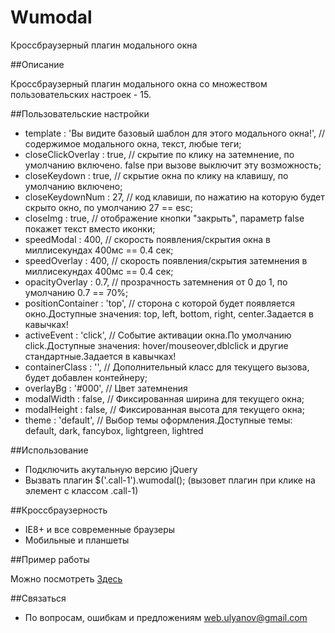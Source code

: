 Wumodal
=======

Кроссбраузерный плагин модального окна


##Описание

Кроссбраузерный плагин модального окна со множеством пользовательских настроек - 15.

##Пользовательские настройки

- template : 'Вы видите базовый шаблон для этого модального окна!', // содержимое модального окна, текст, любые теги;
- closeClickOverlay : true, // скрытие по клику на затемнение, по умолчанию включено. false при вызове выключит эту возможность;
- closeKeydown : true, // скрытие окна по клику на клавишу, по умолчанию включено;
- closeKeydownNum : 27, // код клавиши, по нажатию на которую будет скрыто окно, по умолчанию 27 == esc;
- closeImg : true, // отображение кнопки "закрыть", параметр false покажет текст вместо иконки;
- speedModal : 400, // скорость появления/скрытия окна в миллисекундах 400мс == 0.4 сек;
- speedOverlay : 400, // скорость появления/скрытия затемнения в миллисекундах 400мс == 0.4 сек;
- opacityOverlay : 0.7, // прозрачность затемнения от 0 до 1, по умолчанию 0.7 == 70%;
- positionContainer : 'top', // сторона с которой будет появляется окно.Доступные значения: top, left, bottom, right, center.Задается в кавычках!
- activeEvent : 'click', // Событие активации окна.По умолчанию click.Доступные значения: hover/mouseover,dblclick и другие стандартные.Задается в кавычках!
- containerClass : '', // Дополнительный класс для текущего вызова, будет добавлен контейнеру;
- overlayBg : '#000', // Цвет затемнения
- modalWidth : false, // Фиксированная ширина для текущего окна;
- modalHeight : false, // Фиксированная высота для текущего окна;
- theme : 'default', // Выбор темы оформления.Доступные темы: default, dark, fancybox, lightgreen, lightred


##Использование

- Подключить акутальную версию jQuery
- Вызвать плагин $('.call-1').wumodal(); (вызовет плагин при клике на элемент с классом .call-1)


##Кроссбраузерность

- IE8+ и все современные браузеры
- Мобильные и планшеты
 
##Пример работы

Можно посмотреть <a href="http://example.web-ulyanov.ru/frontend/Wumodal/">Здесь</a>

##Связаться

 - По вопросам, ошибкам и предложениям <a href="mailto:web.ulyanov@gmail.com">web.ulyanov@gmail.com</a>
